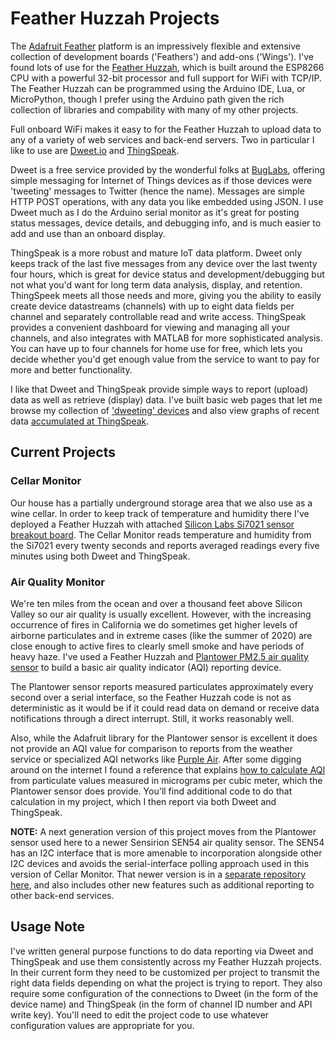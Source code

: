 # Feather Huzzah Projects

The [Adafruit Feather](https://www.adafruit.com/feather) platform is an impressively flexible and extensive collection of development boards ('Feathers') and add-ons ('Wings').  I've found lots of use for the [Feather Huzzah](https://www.adafruit.com/product/2821), which is built around the ESP8266 CPU with a powerful 32-bit processor and full support for WiFi with TCP/IP.  The Feather Huzzah can be programmed using the Arduino IDE, Lua, or MicroPython, though I prefer using the Arduino path given the rich collection of libraries and compability with many of my other projects.

Full onboard WiFi makes it easy to for the Feather Huzzah to upload data to any of a variety of web services and back-end servers. Two in particular I like to use are [Dweet.io](https://dweet.io) and [ThingSpeak](https://thingspeak.com).

Dweet is a free service provided by the wonderful folks at [BugLabs](http://buglabs.net/), offering simple messaging for Internet of Things devices as if those devices were 'tweeting' messages to Twitter (hence the name).  Messages are simple HTTP POST operations, with any data you like embedded using JSON.  I use Dweet much as I do the Arduino serial monitor as it's great for posting status messages, device details, and debugging info, and is much easier to add and use than an onboard display.

ThingSpeak is a more robust and mature IoT data platform.  Dweet only keeps track of the last five messages from any device over the last twenty four hours, which is great for device status and development/debugging but not what you'd want for long term data analysis, display, and retention.  ThingSpeek meets all those needs and more, giving you the ability to easily create device datastreams (channels) with up to eight data fields per channel and separately controllable read and write access.  ThingSpeak provides a convenient dashboard for viewing and managing all your channels, and also integrates with MATLAB for more sophisticated analysis.  You can have up to four channels for home use for free, which lets you decide whether you'd get enough value from the service to want to pay for more and better functionality.

I like that Dweet and ThingSpeak provide simple ways to report (upload) data as well as retrieve (display) data.  I've built basic web pages that let me browse my collection of ['dweeting' devices](https://www.disquisitioner.com/apps/dweetview/) and also view graphs of recent data [accumulated at ThingSpeak](https://www.disquisitioner.com/apps/thingplot/).

## Current Projects
### Cellar Monitor
Our house has a partially underground storage area that we also use as a wine cellar. In order to keep track of temperature and humidity there I've deployed a Feather Huzzah with attached [Silicon Labs Si7021 sensor breakout board](https://www.adafruit.com/product/3251).  The Cellar Monitor reads temperature and humidity from the Si7021 every twenty seconds and reports averaged readings every five minutes using both Dweet and ThingSpeak.

### Air Quality Monitor
We're ten miles from the ocean and over a thousand feet above Silicon Valley so our air quality is usually excellent.  However, with the increasing occurrence of fires in California we do sometimes get higher levels of airborne particulates and in extreme cases (like the summer of 2020) are close enough to active fires to clearly smell smoke and have periods of heavy haze.  I've used a Feather Huzzah and [Plantower PM2.5 air quality sensor](https://www.adafruit.com/product/3686) to build a basic air quality indicator (AQI) reporting device.

The Plantower sensor reports measured particulates approximately every second over a serial interface, so the Feather Huzzah code is not as deterministic as it would be if it could read data on demand or receive data notifications through a direct interrupt.  Still, it works reasonably well.

Also, while the Adafruit library for the Plantower sensor is excellent it does not provide an AQI value for comparison to reports from the weather service or specialized AQI networks like [Purple Air](https://www2.purpleair.com/).  After some digging around on the internet I found a reference that explains [how to calculate AQI](https://forum.airnowtech.org/t/the-aqi-equation/169) from particulate values measured in micrograms per cubic meter, which the Plantower sensor does provide. You'll find additional code to do that calculation in my project, which I then report via both Dweet and ThingSpeak.

**NOTE:** A next generation version of this project moves from the Plantower sensor used here to a newer Sensirion SEN54 air quality sensor.  The SEN54 has an I2C interface that is more amenable to incorporation alongside other I2C devices and avoids the serial-interface polling approach used in this version of Cellar Monitor.  That newer version is in a [separate repository here](https://github.com/disquisitioner/AQI-Monitor-SEN54), and also includes other new features such as additional reporting to other back-end services.

## Usage Note
I've written general purpose functions to do data reporting via Dweet and ThingSpeak and use them consistently across my Feather Huzzah projects.  In their current form they need to be customized per project to transmit the right data fields depending on what the project is trying to report.  They also require some configuration of the connections to Dweet (in the form of the device name) and ThingSpeak (in the form of channel ID number and API write key).  You'll need to edit the project code to use whatever configuration values are appropriate for you.
